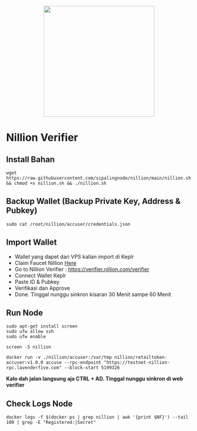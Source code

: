 <p align="center">
  <img height="300" height="auto" src="https://user-images.githubusercontent.com/109174478/209359981-dc19b4bf-854d-4a2a-b803-2547a7fa43f2.jpg">
</p>

# Nillion Verifier
## Install Bahan
```
wget https://raw.githubusercontent.com/sipalingnode/nillion/main/nillion.sh && chmod +x nillion.sh && ./nillion.sh
```
## Backup Wallet (Backup Private Key, Address & Pubkey)
```
sudo cat /root/nillion/accuser/credentials.json
```
## Import Wallet
- Wallet yang dapet dari VPS kalian import di Keplr
- Claim Faucet Nillion [Here](https://faucet.testnet.nillion.com/)
- Go to Nillion Verifier : https://verifier.nillion.com/verifier
- Connect Wallet Keplr
- Paste ID & Pubkey
- Verifikasi dan Approve
- Done. Tinggal nunggu sinkron kisaran 30 Menit sampe 60 Menit
## Run Node

```
sudo apt-get install screen
sudo ufw allow ssh
sudo ufw enable
```
```
screen -S nillion
```
```
docker run -v ./nillion/accuser:/var/tmp nillion/retailtoken-accuser:v1.0.0 accuse --rpc-endpoint "https://testnet-nillion-rpc.lavenderfive.com" --block-start 5199326
```
**Kalo dah jalan langsung aja CTRL + AD. Tinggal nunggu sinkron di web verifier**
## Check Logs Node
```
docker logs -f $(docker ps | grep nillion | awk '{print $NF}') --tail 100 | grep -E "Registered:|Secret"
```
